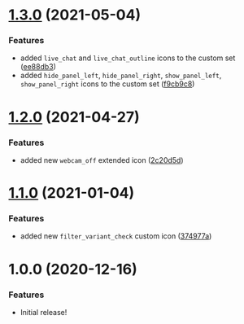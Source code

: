 # [1.3.0](https://github.com/tyler-technologies/tyler-icons/compare/v1.1.0...v1.3.0) (2021-05-04)


### Features

* added `live_chat` and `live_chat_outline` icons to the custom set ([ee88db3](https://github.com/tyler-technologies/tyler-icons/commit/ee88db37e5fc8f3c52c8f5ee16a7660a5f9ce79c))
* added `hide_panel_left`, `hide_panel_right`, `show_panel_left`, `show_panel_right` icons to the custom set ([f9cb9c8](https://github.com/tyler-technologies/tyler-icons/pull/3/commits/f9cb9c823941ea62338ad5d151ccd8c0ee220e73))


# [1.2.0](https://github.com/tyler-technologies/tyler-icons/compare/v1.1.0...v1.2.0) (2021-04-27)

### Features

* added new `webcam_off` extended icon ([2c20d5d](https://github.com/tyler-technologies/tyler-icons/commit/2c20d5da73d2bdd1cb927f1e10eab61070628c61))



# [1.1.0](https://github.com/tyler-technologies/tyler-icons/compare/v1.0.0...v1.1.0) (2021-01-04)


### Features

* added new `filter_variant_check` custom icon ([374977a](https://github.com/tyler-technologies/tyler-icons/commit/374977a3e62db38632802428eb6e9e1fc2980067))



# 1.0.0 (2020-12-16)


### Features

* Initial release!




